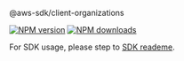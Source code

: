 @aws-sdk/client-organizations

[![NPM version](https://img.shields.io/npm/v/@aws-sdk/client-organizations/beta.svg)](https://www.npmjs.com/package/@aws-sdk/client-organizations)
[![NPM downloads](https://img.shields.io/npm/dm/@aws-sdk/client-organizations.svg)](https://www.npmjs.com/package/@aws-sdk/client-organizations)

For SDK usage, please step to [SDK reademe](https://github.com/aws/aws-sdk-js-v3).
